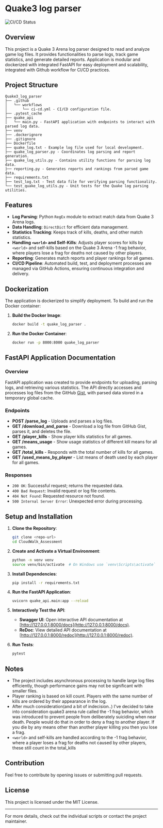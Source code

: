 # Quake3 log parser

![CI/CD Status](https://github.com/elrf3lipes/quake3_log_parser/actions/workflows/ci-cd.yml/badge.svg)

## Overview

This project is a Quake 3 Arena log parser designed to read and analyze game log files. It provides functionalities to parse logs, track game statistics, and generate detailed reports. 
Application is modular and dockerized with integrated FastAPI for easy deployment and scalability, integrated with Github workflow for CI/CD practices.

## Project Structure

```
Quake3_log_parser
├── .github
│   └── workflows
│       └── ci-cd.yml - CI/CD configuration file.
├── .pytest_cache
├── quake_api
│   └── main.py - FastAPI application with endpoints to interact with parsed log data.
├── venv
├── .dockerignore
├── .gitignore
├── Dockerfile
├── quake_log.txt - Example log file used for local development.
├── quake_log_parser.py - Coordinates log parsing and report generation.
├── quake_log_utils.py - Contains utility functions for parsing log data.
├── reporting.py - Generates reports and rankings from parsed game data.
├── requirements.txt
├── test_log.txt - Test data file for verifying parsing functionality.
└── test_quake_log_utils.py - Unit tests for the Quake log parsing utilities.
```

## Features

- **Log Parsing**: Python `RegEx` module to extract match data from Quake 3 Arena logs.
- **Data Handling**: `DirectDict` for efficient data management.
- **Statistics Tracking**: Keeps track of kills, deaths, and other match statistics.
- **Handling `<world>` and Self-Kills**: Adjusts player scores for kills by `<world>` and self-kills based on the Quake 3 Arena -1 frag behavior, where players lose a frag for deaths not caused by other players.
- **Reporting**: Generates match reports and player rankings for all games.
- **CI/CD Pipeline**: Automated build, test, and deployment processes are managed via GitHub Actions, ensuring continuous integration and delivery.

## Dockerization

The application is dockerized to simplify deployment. To build and run the Docker container:

1. **Build the Docker Image**:
    ```sh
    docker build -t quake_log_parser .
    ```

2. **Run the Docker Container**:
    ```sh
    docker run -p 8000:8000 quake_log_parser
    ```

## FastAPI Application Documentation

### Overview

FastAPI application was created to provide endpoints for uploading, parsing logs, and retrieving various statistics. The API directly accesses and processes log files from the GitHub [Gist](https://gist.github.com/cloudwalk-tests/be1b636e58abff14088c8b5309f575d8), with parsed data stored in a temporary global cache.

### Endpoints

- **POST /parse_log** - Uploads and parses a log files.
- **GET /download_and_parse** - Download a log file from GitHub Gist, parses it, and deletes the file.
- **GET /player_kills** - Show player kills statistics for all games.
- **GET /means_usage** - Show usage statistics of different kill means for all games.
- **GET /total_kills** - Responds with the total number of kills for all games.
- **GET /used_means_by_player** - List means of death used by each player for all games.

### Responses

- `200 OK`: Successful request; returns the requested data.
- `400 Bad Request`: Invalid request or log file contents.
- `404 Not Found`: Requested resource not found.
- `500 Internal Server Error`: Unexpected error during processing.


## Setup and Installation

1. **Clone the Repository**:
    ```sh
    git clone <repo-url>
    cd CloudWalk_Assessment
    ```

2. **Create and Activate a Virtual Environment**:
    ```sh
    python -m venv venv
    source venv/bin/activate  # On Windows use `venv\Scripts\activate`
    ```

3. **Install Dependencies**:
    ```sh
    pip install -r requirements.txt
    ```

4. **Run the FastAPI Application**:
    ```sh
    uvicorn quake_api.main:app --reload
    ```

5. **Interactively Test the API**:
    - **Swagger UI**: Open interactive API documentation at [http://127.0.0.1:8000/docs](http://127.0.0.1:8000/docs).
    - **ReDoc**: View detailed API documentation at [http://127.0.0.1:8000/redoc](http://127.0.0.1:8000/redoc).

6. **Run Tests**:
    ```sh
    pytest
    ```
    

## Notes

- The project includes asynchronous processing to handle large log files efficiently, though performance gains may not be significant with smaller files.
- Player ranking is based on kill count. Players with the same number of kills are ordered by their appearance in the log. 
- After much consideration(and a bit of indecision..) I've decided to take into consideration quake3 arena rule called the -1 frag behavior, which was introduced to prevent people from deliberately suiciding when near death. 
People would do that in order to deny a frag to another player. If you die by any means other than another player killing you then you lose a frag.
- `<world>` and self-kills are handled according to the -1 frag behavior, where a player loses a frag for deaths not caused by other players, these still count in the total_kills

## Contribution

Feel free to contribute by opening issues or submitting pull requests. 

## License

This project is licensed under the MIT License.

---

For more details, check out the individual scripts or contact the project maintainer.

